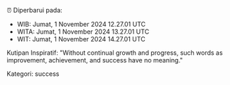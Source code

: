 ⏰ Diperbarui pada:
- WIB: Jumat, 1 November 2024 12.27.01 UTC
- WITA: Jumat, 1 November 2024 13.27.01 UTC
- WIT: Jumat, 1 November 2024 14.27.01 UTC

Kutipan Inspiratif:
"Without continual growth and progress, such words as improvement, achievement, and success have no meaning."


Kategori: success

